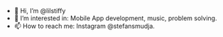 - 👋 Hi, I’m @lilstiffy
- 👀 I’m interested in: Mobile App development, music, problem solving.
- 📫 How to reach me: Instagram @stefansmudja.

<!---
lilstiffy/lilstiffy is a ✨ special ✨ repository because its `README.md` (this file) appears on your GitHub profile.
You can click the Preview link to take a look at your changes.
--->
